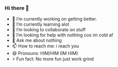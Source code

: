 ### Hi there 👋






- 🔭 I’m currently working on getting better.
- 🌱 I’m currently learning alot
- 👯 I’m looking to collaborate on stuff
- 🤔 I’m looking for help with nothing cos im cold af 
- 💬 Ask me about nothing 
- 📫 How to reach me: i reach you
- 😄 Pronouns: HIM/HIM (IM HIM)
- ⚡ Fun fact: No more fun just work grind 

